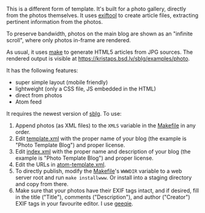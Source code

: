 This is a different form of template.  It's built for a photo gallery,
directly from the photos themselves.  It uses
[exiftool](https://www.sno.phy.queensu.ca/~phil/exiftool/) to create
article files, extracting pertinent information from the photos.

To preserve bandwidth, photos on the main blog are shown as an "infinite
scroll", where only photos in-frame are rendered.

As usual, it uses [make](https://man.openbsd.org/make.1) to generate
HTML5 articles from JPG sources.  The rendered output is visible at
https://kristaps.bsd.lv/sblg/examples/photo.

It has the following features:

- super simple layout (mobile friendly)
- lightweight (only a CSS file, JS embedded in the HTML)
- direct from photos
- Atom feed

It requires the newest version of [sblg](https://kristaps.bsd.lv/sblg).
To use:

1. Append photos (as XML files) to the `XMLS` variable in the
	[Makefile](Makefile) in any order.
2. Edit [template.xml](template.xml) with the proper name of your blog
	(the example is "Photo Template Blog") and proper license.
3. Edit [index.xml](index.xml) with the proper name and description of
	your blog (the example is "Photo Template Blog") and proper
	license.
4. Edit the URLs in [atom-template.xml](atom-template.xml).
5. To directly publish, modify the [Makefile](Makefile)'s `WWWDIR`
	variable to a web server root and run `make installwww`.  Or
	install into a staging directory and copy from there.
6. Make sure that your photos have their EXIF tags intact, and if
	desired, fill in the title ("Title"), comments ("Description"),
	and author ("Creator") EXIF tags in your favourite editor.  I
	use [geeqie](http://www.geeqie.org/).
